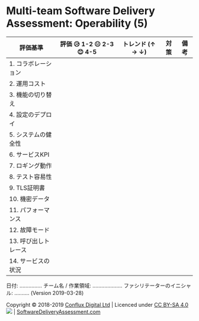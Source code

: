 # Multi-team Software Delivery Assessment: Operability (5)

| **評価基準**              | **評価 😥 1-2 😐 2-3 😊 4-5** | **トレンド (↑ → ↓)** | **対策** | **備考** |
| ------------------------ | ---------------------------- | ----------------- | ---------- | --------- |
| 1\. コラボレーション        |                              |                   |            |           |
| 2\. 運用コスト             |                              |                   |            |           |
| 3\. 機能の切り替え          |                              |                   |            |           |
| 4\. 設定のデプロイ          |                              |                   |            |           |
| 5\. システムの健全性        |                              |                   |            |           |
| 6\. サービスKPI            |                              |                   |            |           |
| 7\. ロギング動作           |                              |                   |            |           |
| 8\. テスト容易性           |                              |                   |            |           |
| 9\. TLS証明書             |                              |                   |            |           |
| 10\. 機密データ            |                              |                   |            |           |
| 11\. パフォーマンス         |                              |                   |            |           |
| 12\. 故障モード            |                              |                   |            |           |
| 13\. 呼び出しトレース       |                              |                   |            |           |
| 14\. サービスの状況         |                              |                   |            |           |

日付: ............... チーム名 / 作業領域: .................... ファシリテーターのイニシャル: .......... (Version 2019-03-28)

Copyright © 2018-2019 [Conflux Digital Ltd](https://confluxdigital.net/) | Licenced under [CC BY-SA 4.0](https://creativecommons.org/licenses/by-sa/4.0/) ![](https://licensebuttons.net/l/by-sa/3.0/88x31.png) | [SoftwareDeliveryAssessment.com](http://SoftwareDeliveryAssessment.com/)
